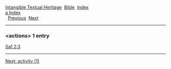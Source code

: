 [Intangible Textual Heritage](../../index)  [Bible](../index) 
[Index](index)   
[a Index](_a_)  
  [Previous](c00170)  [Next](c00172) 

------------------------------------------------------------------------

### &lt;actions&gt; 1 entry

[Sa1 2:3](../kjv/sa1002.htm#003)  

------------------------------------------------------------------------

[Next: activity (1)](c00172)
